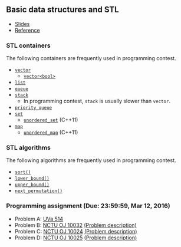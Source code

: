 ## Basic data structures and STL

+   [Slides](lec02.pdf)
+   [Reference](http://www.cplusplus.com/reference/)

### STL containers

The following containers are frequently used in programming contest.
+   [`vector`](http://www.cplusplus.com/reference/vector/vector/)
    +   [`vector<bool>`](http://www.cplusplus.com/reference/vector/vector-bool/)
+   [`list`](http://www.cplusplus.com/reference/list/list/)
+   [`queue`](http://www.cplusplus.com/reference/queue/queue/)
+   [`stack`](http://www.cplusplus.com/reference/stack/stack/)
    +   In programming contest, `stack` is usually slower than `vector`.
+   [`priority_queue`](http://www.cplusplus.com/reference/queue/priority_queue/)
+   [`set`](http://www.cplusplus.com/reference/set/set)
    +   [`unordered_set`](http://www.cplusplus.com/reference/unordered_set/unordered_set) (C++11)
+   [`map`](http://www.cplusplus.com/reference/map/map)
    +   [`unordered_map`](http://www.cplusplus.com/reference/unordered_map/unordered_map) (C++11)

### STL algorithms

The following algorithms are frequently used in programming contest.
+   [`sort()`](http://www.cplusplus.com/reference/algorithm/sort/)
+   [`lower_bound()`](http://www.cplusplus.com/reference/algorithm/lower_bound/)
+   [`upper_bound()`](http://www.cplusplus.com/reference/algorithm/upper_bound/)
+   [`next_permutation()`](http://www.cplusplus.com/reference/algorithm/next_permutation/)

### Programming assignment (Due: 23:59:59, Mar 12, 2016)

+   Problem A: [UVa 514](https://uva.onlinejudge.org/index.php?option=com_onlinejudge&Itemid=8&page=show_problem&problem=455)
+   Problem B: [NCTU OJ 10032](https://oj.nctu.me/groups/1/problems/10032/) [(Problem description)](week02-B.pdf)
+   Problem C: [NCTU OJ 10024](https://oj.nctu.me/groups/1/problems/10024/) [(Problem description)](week02-C.pdf)
+   Problem D: [NCTU OJ 10025](https://oj.nctu.me/groups/1/problems/10025/) [(Problem description)](week02-D.pdf)